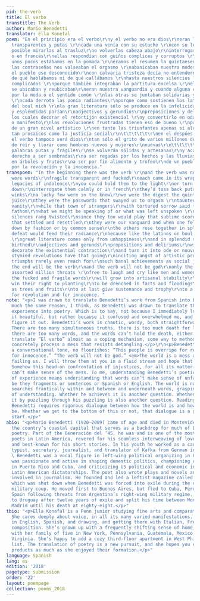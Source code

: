 ```yaml
---
pid: the-verb
title: El verbo
transtitle: The Verb
author: Mario Benedetti
translator: Ella Konefal
poem: "En el principio era el verbo\r\ny el verbo no era dios\r\neran las palabras\r\nfrágiles
  transparentes y putas \r\ncada una venía con su estuche \r\ncon su legado de desidia\r\nera
  posible mirarlas al trasluz\r\no volverlas cabeza abajo\r\ninterrogarlas en calma
  o en francés\r\nellas respondían con guiños cómplices y corruptos \r\nqué suerte
  unos pocos estábamos en la pomada \r\néramos el resumen la quintaesencia el zumo\r\nellas
  las contraseñas nos valseaban el orgasmo \r\nabanicaban nuestra modesta vanidad\r\nmientras
  el pueblo ese desconocido\r\ncon calvaria tristeza decía no entendernos\r\nno saber
  de qué hablábamos ni de qué callábamos \r\nhasta nuestros silencios le resultaban
  complicados \r\nporque también integraban la partitura excelsa \r\nellas las palabras
  se ubicaban y reubicaban\r\neran nuestra vanguardia y cuando alguna caía \r\nacribillada
  por la moda o el sentido común \r\nlas otras se juntaban solidarias y espléndidas
  \r\ncada derrota las ponía radiantes\r\nporque como sostienen los latinoamericanos
  del boul mich \r\nla gran literatura sólo se produce en la infelicidad\r\ny solidarias
  y espléndidas parían\r\nadjectivos y gerundios\r\npreposiciones y delirios\r\ncon
  los cuales decorar el retortijón existencial \r\ny convertirlo en oda o nouvelle
  o manifesto\r\nlas revoluciones frustradas tienen eso de bueno \r\nprovocan anguistias
  de un gran nivel artístico \r\nen tanto las triunfantes apenas si alcanzan \r\nlogros
  tan prosaicos como la justicia social\r\n\t\t\t\t\t\r\nen el despúes será el verbo\r\ny
  el verbo tampoco será dios\r\ntan sólo el grito de varios millones de gargantas\r\ncapaces
  de reír y llorar como hombres nuevos y mujeres\r\nnuevas\r\n\t\t\t\t\t\r\ny las
  palabras putas y frágiles\r\nse volverán sólidas y artesanas\r\ny acaso ganen su
  derecho a ser sembradas\r\na ser regadas por los hechos y las lluvias\r\na abrirse
  en árboles y frutos\r\na ser por fin alimento y trofeo\r\nde un pueblo ya maduro
  por la revolución y la inocencia."
transpoem: "In the beginning there was the verb \r\nand the verb was not god\r\nthere
  were words\r\nfragile transparent and fucked\r\neach came in its wrappings\r\nwith
  legacies of indolence\r\nyou could hold them to the light\r\nor turn them upside
  down\r\ninterrogate them calmly or in french\r\nthey’d toss back putrid cunning
  winks\r\na lucky few were in the know\r\nwe were the digest the quintessential the
  juice\r\nthey were the passwords that swayed us to orgasm \r\ntaunted our sheepish
  vanity\r\nwhile that town of strangers\r\nwith tortured sorrow said they couldn’t
  fathom\r\nwhat we might be speaking of or what was left unspoken \r\nand even our
  silences rang twisted\r\nsince they too would play that sublime score\r\nthose words
  that settled and resettled\r\nthey were our vanguard and when one fell\r\nstruck
  down by fashion or by common sense\r\nthe others rose together in splendid solidarity\r\neach
  defeat would feed their radiance\r\nbecause like the latinos on boul mich will prophesize
  \r\ngreat literature comes only from unhappiness\r\nand in splendid solidarity they
  birthed\r\nadjectives and gerunds\r\nprepositions and deliriums\r\nwith which to
  decorate the existential contraction\r\nand turn it into ode or nouvelle or manifesto\r\nthese
  stymied revolutions have that going\r\ninciting angst of artistic proportions\r\nwhile
  triumphs rarely even reach for\r\nsuch banal achievements as social justice\r\n\t\t\t\t\t\r\nin
  the end will be the verb\r\nand the verb will not be god\r\nonly the shout of some
  assorted million throats \r\nfree to laugh and cry like men and women\r\nnew\r\n\t\t\t\t\t\r\nand
  the fucked and fragile words\r\nwill grow into artisanal stability\r\nand maybe
  win their right to planting\r\nto be drenched in facts and floodings\r\nto bloom
  as trees and fruits\r\nto at last give sustenance and trophy\r\nto a people overripe
  for revolution and for innocence. "
note: "<p>I was drawn to translate Benedetti’s work from Spanish into English for
  much the same reason, I think, as Benedetti was drawn to translate the world from
  experience into poetry. Which is to say, not because I immediately loved it or found
  it beautiful, but rather because it confused and overwhelmed me, and I wanted to
  figure it out. Benedetti’s work is chaotic, wordy, both straightforward and cacophonous.
  There are too many simultaneous truths, there is too much death for life to hold,
  there are too many words, and the words can’t hold the death, either. I wanted to
  translate “El verbo” almost as a coping mechanism, some way to methodically and
  concretely process a mess that resists detangling.</p>\r\n<p>Benedetti writes in
  a conversational tone, no flourishes: “This people is overripe for revolution and
  for innocence.” “The verb will not be god.” <em>The world is a mess and words are
  failing us. I will throw them at you in a fluid stream and hope that something sticks.</em>
  Somehow this head-on confrontation of injustices, for all its matter-of-fact-ness,
  can’t make sense of the mess. To me, understanding Benedetti’s poetic translations
  of experience means understanding that words can’t make sense of unfathomable horror,
  be they fragments or sentences or Spanish or English. The world is not right; Benedetti
  searches frantically within and between and underneath words, grasping at some sense
  of understanding. Whether he achieves it is another question. Whether I achieve
  it by puzzling through his puzzling is also another question. Reading and translating
  Benedetti requires rigorous dialogue between how the world is and how it ought to
  be. Whether we get to the bottom of this or not, that dialogue is a good place to
  start.</p>"
abio: "<p>Mario Benedetti (1920–2009) came of age and died in Montevideo, Uruguay,
  the country’s coastal capital that serves as a backdrop for much of Benedetti’s
  poetry. Part of the Generación del ’45, he was and is one of the most widely read
  poets in Latin America, revered for his seamless interweaving of love and politics
  and best-known for his short stories. In his youth he worked as a car mechanic,
  typist, secretary, journalist, and translator of Kafka from German into Spanish.
  \ Benedetti was a vocal figure in left-wing political organizing in Uruguay. He
  was passionate and active in shaping domestic politics, championing revolutions
  in Puerto Rico and Cuba, and criticizing US political and economic involvement in
  Latin American dictatorships. The poet also wrote plays and novels and was heavily
  involved in journalism. He founded and led a leftist magazine called <em>Marcha</em>,
  which was shut down when Benedetti was forced into exile during the country’s 1973
  military coup. He moved first to Buenos Aires, but fled to Cuba, Peru, and finally
  Spain following threats from Argentina’s right-wing military regime. He returned
  to Uruguay after twelve years of exile and split his time between Montevideo and
  Madrid until his death at eighty-eight.</p>"
tbio: "<p>Ella Konefal is a Penn junior studying fine arts and comparative literature.
  She cares deeply about voice, in all its many varied manifestations. She’s fluent
  in English, Spanish, and drawing, and getting there with Italian, French, and audiovisual
  composition. She’s grown up with a frequently shifting sense of home, having lived
  with her family of five in New York, Pennsylvania, Guatemala, Mexico, Ecuador, and
  Virginia. She’s happy to add a cozy third-floor apartment in West Philly to the
  list. The translation of poetry is a new pursuit, and she hopes you enjoy the final
  products as much as she enjoyed their formation.</p>"
language: Spanish
lang: es
edition: '2018'
pagetype: submission
order: '22'
layout: poempage
collection: poems_2018
---
```

